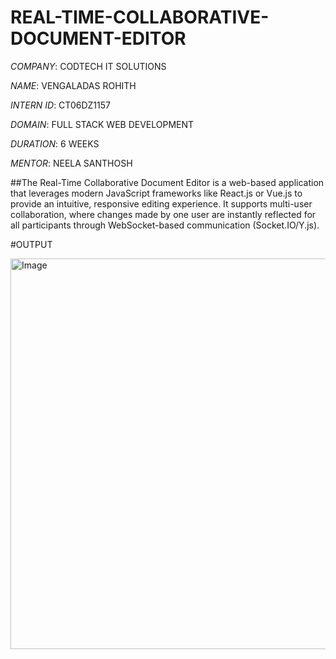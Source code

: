 # REAL-TIME-COLLABORATIVE-DOCUMENT-EDITOR

*COMPANY*: CODTECH IT SOLUTIONS

*NAME*: VENGALADAS ROHITH

*INTERN ID*: CT06DZ1157

*DOMAIN*: FULL STACK WEB DEVELOPMENT

*DURATION*: 6 WEEKS

*MENTOR*: NEELA SANTHOSH

##The Real-Time Collaborative Document Editor is a web-based application that leverages modern JavaScript frameworks like React.js or Vue.js to provide an intuitive, responsive editing experience. It supports multi-user collaboration, where changes made by one user are instantly reflected for all participants through WebSocket-based communication (Socket.IO/Y.js).

#OUTPUT

<img width="1078" height="625" alt="Image" src="https://github.com/user-attachments/assets/a596d636-61d4-416d-b90b-6e31a4bab3ef" />
